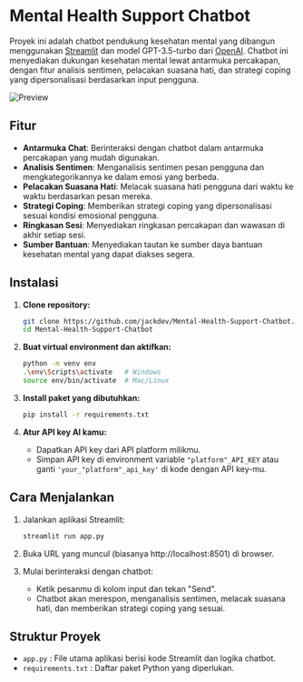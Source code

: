 # Mental Health Support Chatbot

Proyek ini adalah chatbot pendukung kesehatan mental yang dibangun menggunakan [Streamlit](https://streamlit.io/) dan model GPT-3.5-turbo dari [OpenAI](https://platform.openai.com/docs/models/gpt-3-5-turbo). Chatbot ini menyediakan dukungan kesehatan mental lewat antarmuka percakapan, dengan fitur analisis sentimen, pelacakan suasana hati, dan strategi coping yang dipersonalisasi berdasarkan input pengguna.

![Preview](https://drive.google.com/uc?export=view&id=1y0ArME4ffBShwEYJyIUsMZWYXKlPaRpu)

## Fitur

- **Antarmuka Chat**: Berinteraksi dengan chatbot dalam antarmuka percakapan yang mudah digunakan.
- **Analisis Sentimen**: Menganalisis sentimen pesan pengguna dan mengkategorikannya ke dalam emosi yang berbeda.
- **Pelacakan Suasana Hati**: Melacak suasana hati pengguna dari waktu ke waktu berdasarkan pesan mereka.
- **Strategi Coping**: Memberikan strategi coping yang dipersonalisasi sesuai kondisi emosional pengguna.
- **Ringkasan Sesi**: Menyediakan ringkasan percakapan dan wawasan di akhir setiap sesi.
- **Sumber Bantuan**: Menyediakan tautan ke sumber daya bantuan kesehatan mental yang dapat diakses segera.

## Instalasi

1. **Clone repository:**
    ```bash
    git clone https://github.com/jackdev/Mental-Health-Support-Chatbot.git
    cd Mental-Health-Support-Chatbot
    ```

2. **Buat virtual environment dan aktifkan:**
    ```bash
    python -m venv env
    .\env\Scripts\activate   # Windows
    source env/bin/activate  # Mac/Linux
    ```

3. **Install paket yang dibutuhkan:**
    ```bash
    pip install -r requirements.txt
    ```

4. **Atur API key AI kamu:**
    - Dapatkan API key dari API platform milikmu.
    - Simpan API key di environment variable `"platform"_API_KEY` atau ganti `'your_"platform"_api_key'` di kode dengan API key-mu.

## Cara Menjalankan

1. Jalankan aplikasi Streamlit:
    ```bash
    streamlit run app.py
    ```

2. Buka URL yang muncul (biasanya http://localhost:8501) di browser.

3. Mulai berinteraksi dengan chatbot:
    - Ketik pesanmu di kolom input dan tekan "Send".
    - Chatbot akan merespon, menganalisis sentimen, melacak suasana hati, dan memberikan strategi coping yang sesuai.

## Struktur Proyek

- `app.py` : File utama aplikasi berisi kode Streamlit dan logika chatbot.
- `requirements.txt` : Daftar paket Python yang diperlukan.
